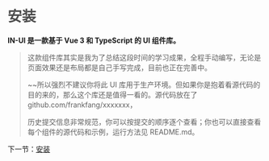 # <font color="#4d4d4d">安装</font>

**IN-UI  是一款基于 Vue 3 和 TypeScript 的 UI 组件库。**

> 这款组件库其实是我为了总结这段时间的学习成果，全程手动编写，无论是页面效果还是布局都是自己手写完成，目前也正在完善中。
>
>~~所以强烈不建议你将此 UI 库用于生产环境。但如果你是抱着看源代码的目的来的，那么这个库还是值得一看的。源代码放在了 github.com/frankfang/xxxxxxx，
>
>历史提交信息非常规范，你可以按提交的顺序逐个查看；你也可以直接查看每个组件的源代码和示例，运行方法见 README.md。

下一节：[安装](#/doc/install)